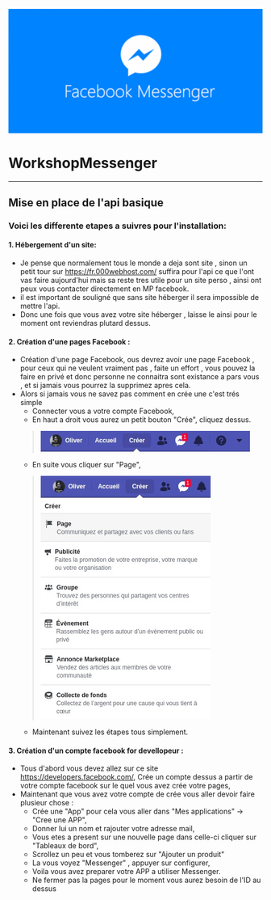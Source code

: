 ![messenger](https://github.com/Oliver-Vandevelde/WorkshopMessenger/blob/master/image/facebook-messenger.png)
# WorkshopMessenger
---
## Mise en place de l'api basique
### Voici les differente etapes a suivres pour l'installation:
#### 1. Hébergement d'un site:
- Je pense que normalement tous le monde a deja sont site , sinon un petit tour sur https://fr.000webhost.com/ suffira pour l'api ce que l'ont vas faire aujourd'hui mais sa reste tres utile pour un site perso , ainsi ont peux vous contacter directement en MP facebook.
- il est important de souligné que sans site héberger il sera impossible de mettre l'api.
- Donc une fois que vous avez votre site héberger , laisse le ainsi pour le moment ont reviendras plutard dessus.
#### 2. Création d'une pages Facebook :
- Création d'une page Facebook, ous devrez avoir une page Facebook , pour ceux qui ne veulent vraiment pas , faite un effort , vous pouvez la faire en privé et donc personne ne connaitra sont existance a pars vous , et si jamais vous pourrez la supprimez apres cela.
- Alors si jamais vous ne savez pas comment en crée une c'est trés simple 
   * Connecter vous a votre compte Facebook,
   * En haut a droit vous aurez un petit bouton "Crée", cliquez dessus.
   > ![bouton cree](https://github.com/Oliver-Vandevelde/WorkshopMessenger/blob/master/image/facebook.jpg)
   * En suite vous cliquer sur "Page",
   > ![bouton Page](https://github.com/Oliver-Vandevelde/WorkshopMessenger/blob/master/image/facebook2.jpg)
   * Maintenant suivez les étapes tous simplement.
   
#### 3. Création d'un compte facebook for devellopeur :
- Tous d'abord vous devez allez sur ce site https://developers.facebook.com/, Crée un compte dessus a partir de votre compte facebook sur le quel vous avez crée votre pages,
- Maintenant que vous avez votre compte de crée vous aller devoir faire plusieur chose :
  * Crée une "App" pour cela vous aller dans "Mes applications" -> "Cree une APP",
  * Donner lui un nom et rajouter votre adresse mail,
  * Vous etes a present sur une nouvelle page dans celle-ci cliquer sur "Tableaux de bord", 
  * Scrollez un peu et vous tomberez sur "Ajouter un produit"
  * La vous voyez "Messenger" , appuyer sur configurer,
  * Voila vous avez preparer votre APP a utiliser Messenger.
  * Ne fermer pas la pages pour le moment vous aurez besoin de l'ID au dessus

